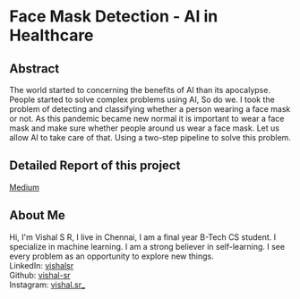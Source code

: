 # Face Mask Detection - AI in Healthcare

## Abstract
The world started to concerning the benefits of AI than its apocalypse. People started to solve complex problems using AI, So do we. I took the problem of detecting and classifying whether a person wearing a face mask or not. As this pandemic became new normal it is important to wear a face mask and make sure whether people around us wear a face mask. Let us allow AI to take care of that. Using a two-step pipeline to solve this problem.

## Detailed Report of this project
[Medium](https://medium.com/@vishal.sr/covid-19-face-mask-detection-system-with-tensorflow-and-opencv-1bd19a14125e)

## About Me
Hi, I'm Vishal S R, I live in Chennai, I am a final year B-Tech CS student. I specialize in machine learning. I am a strong believer in self-learning. I see every problem as an opportunity to explore new things.<br>
LinkedIn: [vishalsr](www.linkedin.com/in/vishalsr) <br>
Github: [vishal-sr](https://github.com/vishal-sr) <br>
Instagram: [vishal.sr_](https://www.instagram.com/vishal.sr_) <br>
